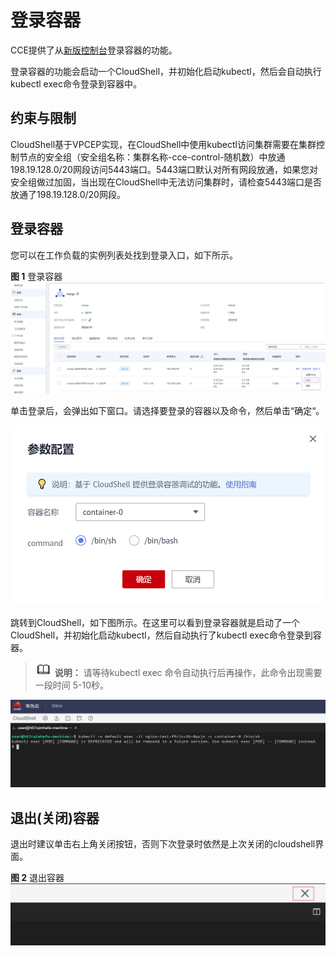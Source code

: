 # 登录容器<a name="cce_01_00356"></a>

CCE提供了从[新版控制台](https://console.huaweicloud.com/cce)登录容器的功能。

登录容器的功能会启动一个CloudShell，并初始化启动kubectl，然后会自动执行kubectl exec命令登录到容器中。

## 约束与限制<a name="section47487130555"></a>

CloudShell基于VPCEP实现，在CloudShell中使用kubectl访问集群需要在集群控制节点的安全组（安全组名称：集群名称-cce-control-随机数）中放通198.19.128.0/20网段访问5443端口。5443端口默认对所有网段放通，如果您对安全组做过加固，当出现在CloudShell中无法访问集群时，请检查5443端口是否放通了198.19.128.0/20网段。

## 登录容器<a name="section950103771110"></a>

您可以在工作负载的实例列表处找到登录入口，如下所示。

**图 1**  登录容器<a name="fig3829173614217"></a>  
![](figures/登录容器.png "登录容器")

单击登录后，会弹出如下窗口。请选择要登录的容器以及命令，然后单击“确定“。

![](figures/zh-cn_image_0000001197514035.png)

跳转到CloudShell，如下图所示。在这里可以看到登录容器就是启动了一个CloudShell，并初始化启动kubectl，然后自动执行了kubectl exec命令登录到容器。

>![](public_sys-resources/icon-note.gif) **说明：** 
>请等待kubectl exec 命令自动执行后再操作，此命令出现需要一段时间 5-10秒。

![](figures/zh-cn_image_0000001197434559.png)

## 退出\(关闭\)容器<a name="section53707493111"></a>

退出时建议单击右上角关闭按钮，否则下次登录时依然是上次关闭的cloudshell界面。

**图 2**  退出容器<a name="fig13595445203"></a>  
![](figures/退出容器.png "退出容器")

